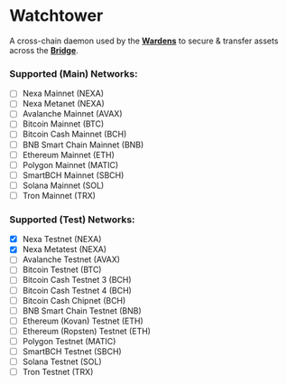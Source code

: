 # Watchtower

A cross-chain daemon used by the [__Wardens__](https://docs.nexa.exchange/wardens) to secure & transfer assets across the [__Bridge__](https://docs.nexa.exchange/bridge).

### Supported (Main) Networks:

- [ ] Nexa Mainnet (NEXA)
- [ ] Nexa Metanet (NEXA)
- [ ] Avalanche Mainnet (AVAX)
- [ ] Bitcoin Mainnet (BTC)
- [ ] Bitcoin Cash Mainnet (BCH)
- [ ] BNB Smart Chain Mainnet (BNB)
- [ ] Ethereum Mainnet (ETH)
- [ ] Polygon Mainnet (MATIC)
- [ ] SmartBCH Mainnet (SBCH)
- [ ] Solana Mainnet (SOL)
- [ ] Tron Mainnet (TRX)

### Supported (Test) Networks:

- [x] Nexa Testnet (NEXA)
- [x] Nexa Metatest (NEXA)
- [ ] Avalanche Testnet (AVAX)
- [ ] Bitcoin Testnet (BTC)
- [ ] Bitcoin Cash Testnet 3 (BCH)
- [ ] Bitcoin Cash Testnet 4 (BCH)
- [ ] Bitcoin Cash Chipnet (BCH)
- [ ] BNB Smart Chain Testnet (BNB)
- [ ] Ethereum (Kovan) Testnet (ETH)
- [ ] Ethereum (Ropsten) Testnet (ETH)
- [ ] Polygon Testnet (MATIC)
- [ ] SmartBCH Testnet (SBCH)
- [ ] Solana Testnet (SOL)
- [ ] Tron Testnet (TRX)
